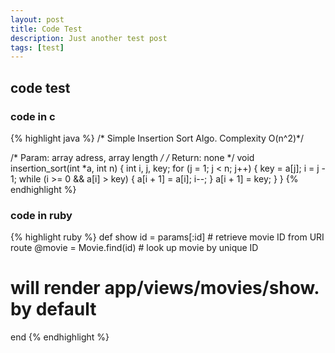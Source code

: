 ```yaml
---
layout: post
title: Code Test
description: Just another test post
tags: [test]
---
```


## code test

### code in c

{% highlight java %}
/* Simple Insertion Sort Algo.
   Complexity O(n^2)*/

/* Param: array adress, array length */
/* Return: none */
void insertion_sort(int *a, int n)
{
    int i, j, key;
    for (j = 1; j < n; j++) {
	key = a[j];
	i = j - 1;
	while (i >= 0 && a[i] > key) {
	    a[i + 1] = a[i];
	    i--;
	}
	a[i + 1] = key;
    }
}
{% endhighlight %}

### code in ruby

{% highlight ruby %}
def show
  id = params[:id] # retrieve movie ID from URI route
  @movie = Movie.find(id) # look up movie by unique ID
  # will render app/views/movies/show.<extension> by default
end
{% endhighlight %}
